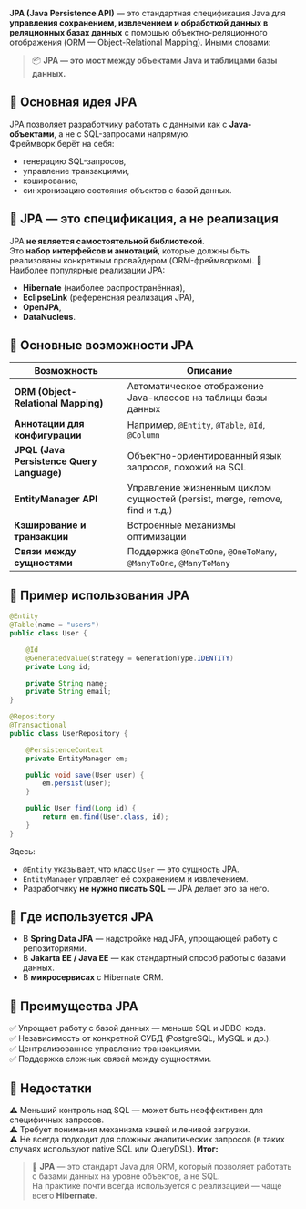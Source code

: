 **JPA (Java Persistence API)** — это стандартная спецификация Java для **управления сохранением, извлечением и обработкой данных в реляционных базах данных** с помощью объектно-реляционного отображения (ORM — Object-Relational Mapping).
Иными словами:
> 📦 **JPA — это мост между объектами Java и таблицами базы данных.**
## 🔹 Основная идея JPA
JPA позволяет разработчику работать с данными как с **Java-объектами**, а не с SQL-запросами напрямую.  
Фреймворк берёт на себя:
- генерацию SQL-запросов,
- управление транзакциями,
- кэширование,
- синхронизацию состояния объектов с базой данных.
## 🔹 JPA — это спецификация, а не реализация
JPA **не является самостоятельной библиотекой**.  
Это **набор интерфейсов и аннотаций**, которые должны быть реализованы конкретным провайдером (ORM-фреймворком).
🧩 Наиболее популярные реализации JPA:
- **Hibernate** (наиболее распространённая),
- **EclipseLink** (референсная реализация JPA),
- **OpenJPA**,
- **DataNucleus**.
## 🔹 Основные возможности JPA

|Возможность|Описание|
|---|---|
|**ORM (Object-Relational Mapping)**|Автоматическое отображение Java-классов на таблицы базы данных|
|**Аннотации для конфигурации**|Например, `@Entity`, `@Table`, `@Id`, `@Column`|
|**JPQL (Java Persistence Query Language)**|Объектно-ориентированный язык запросов, похожий на SQL|
|**EntityManager API**|Управление жизненным циклом сущностей (persist, merge, remove, find и т.д.)|
|**Кэширование и транзакции**|Встроенные механизмы оптимизации|
|**Связи между сущностями**|Поддержка `@OneToOne`, `@OneToMany`, `@ManyToOne`, `@ManyToMany`|
## 🔹 Пример использования JPA
```java
@Entity
@Table(name = "users")
public class User {

    @Id
    @GeneratedValue(strategy = GenerationType.IDENTITY)
    private Long id;

    private String name;
    private String email;
}
```
```java
@Repository
@Transactional
public class UserRepository {

    @PersistenceContext
    private EntityManager em;

    public void save(User user) {
        em.persist(user);
    }

    public User find(Long id) {
        return em.find(User.class, id);
    }
}
```
Здесь:
- `@Entity` указывает, что класс `User` — это сущность JPA.
- `EntityManager` управляет её сохранением и извлечением.
- Разработчику **не нужно писать SQL** — JPA делает это за него.
## 🔹 Где используется JPA
- В **Spring Data JPA** — надстройке над JPA, упрощающей работу с репозиториями.
- В **Jakarta EE / Java EE** — как стандартный способ работы с базами данных.
- В **микросервисах** с Hibernate ORM.
## 🔹 Преимущества JPA
✅ Упрощает работу с базой данных — меньше SQL и JDBC-кода.  
✅ Независимость от конкретной СУБД (PostgreSQL, MySQL и др.).  
✅ Централизованное управление транзакциями.  
✅ Поддержка сложных связей между сущностями.
## 🔹 Недостатки
⚠️ Меньший контроль над SQL — может быть неэффективен для специфичных запросов.  
⚠️ Требует понимания механизма кэшей и ленивой загрузки.  
⚠️ Не всегда подходит для сложных аналитических запросов (в таких случаях используют native SQL или QueryDSL).
**Итог:**

> 🧠 **JPA** — это стандарт Java для ORM, который позволяет работать с базами данных на уровне объектов, а не SQL.  
> На практике почти всегда используется с реализацией — чаще всего **Hibernate**.
